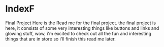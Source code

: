 # IndexF
Final Project
Here is the Read me for the final project. the final project is here, it consists of some
very interesting things like buttons and links and glowing stuff, wow, i'm excited to 
check out all the fun and interesting things that are in store so i'll finish this read me later.
